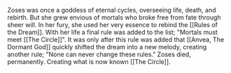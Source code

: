 Zoses was once a goddess of eternal cycles, overseeing life, death, and rebirth. But she grew envious of mortals who broke free from fate through sheer will. In her fury, she used her very essence to rebind the [[Rules of the Dream]]. With her life a final rule was added to the list; "Mortals must meet [[The Circle]]". It was only after this rule was added that [[Anvea, The Dormant God]] quickly shifted the dream into a new melody, creating another rule; "None can never change these rules."
Zoses died, permanently. Creating what is now known [[The Circle]].